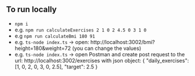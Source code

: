 ## To run locally

- `npm i`
- e.g. `npm run calculateExercises 2 1 0 2 4.5 0 3 1 0`
- e.g `npm run calculateBmi 180 91`
- e.g. `ts-node index.ts` -> open: http://localhost:3002/bmi?height=180&weight=72 (you can change the values)
- e.g. `ts-node index.ts` -> open Postman and create post request to the url: http://localhost:3002/exercises
  with json object:
  {
  "daily_exercises": [1, 0, 2, 0, 3, 0, 2.5],
  "target": 2.5
  }
